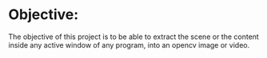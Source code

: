 # Objective: 
The objective of this project is to be able to extract the scene or the content inside any active window of any program, into an opencv image or video. 

